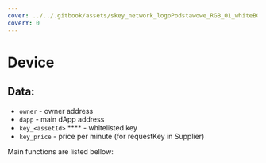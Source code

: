 ```yaml
---
cover: ../../.gitbook/assets/skey_network_logoPodstawowe_RGB_01_whiteBG.png
coverY: 0
---
```


# Device

## **Data:**

* `owner` - owner address
* `dapp` - main dApp address
* `key_<assetId>` **** - whitelisted key
* `key_price` - price per minute (for requestKey in Supplier)

Main functions are listed bellow:
